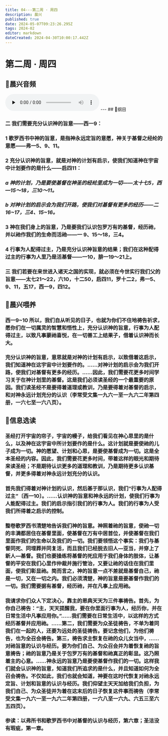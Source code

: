 ```yaml
---
title: 04---第二周 · 周四
description: 晨兴
published: true
date: 2024-05-07T09:23:26.295Z
tags: 2024-02
editor: markdown
dateCreated: 2024-04-30T10:00:17.442Z
---
```


# 第二周 · 周四
## 🎵晨兴音频
<audio id="audio" controls="" preload="none">
      <source id="mp3" src="/2024-02/week2/week2day4.mp3">
</audio>
---
## 📖纲目

### 二   我们需要充分认识神的旨意——西一9：

### 1   歌罗西书中神的旨意，是指神永远定旨的意愿，神关于基督之经纶的意愿——弗一5、9、11。

### 2   充分认识神的旨意，就是对神的计划有启示，使我们知道神在宇宙中计划要作的是什么——启四11：

### *a   神的计划，乃是要使基督在神圣的经纶里成为一切——太十七5，西—15～18，三10～11。*

### *b   对神计划的启示会为我们开路，使我们对基督有更多的经历——二16~17，三4、15~16。*

### 3 神在我们身上的旨意，乃是要我们认识包罗万有的基督，经历祂，并以祂作我们的生命而活祂——一 9、15～18，三4。

### 4   行事为人配得过主，乃是充分认识神旨意的结果；我们在这种配得过主的行事为人里乃是活基督——一10，腓一19～21上。

### 三   我们若要在来世进入诸天之国的实现，就必须在今世实行我们父的旨意——太七21～22，六10，十二50，启四11，罗十二2，弗一5、9、11，五17，西一9，四12。

## 📖晨兴喂养

### 西一9~10    所以，我们自从听见的日子，也就为你们不住地祷告祈求，愿你们在一切属灵的智慧和悟性上，充分认识神的旨意，行事为人配得过主，以致凡事蒙祂喜悦，在一切善工上结果子，借着认识神而长大。

### 充分认识神的旨意，意思就是对神的计划有启示，以致借着这启示，我们知道神在这宇宙中计划要作的。……对神计划的启示会为我们开路，使我们对基督有更多的经历。……因此，我们需要花更多时间学习关于在神计划里的基督。这是我们必须读圣经的一个最重要的原因。我们读圣经不是要得着道理或教训，乃是要得着对基督的启示，和对神永远计划充分的认识（李常受文集一九六一至一九六二年第四册，一六七至一六八页）。

## 📖信息选读

### 圣经打开宇宙的帘子，宇宙的幔子，给我们看见在神心思里的是什么，以及神在这宇宙中所计划要作的是什么。这计划就是要使祂的儿子成为一切。神的愿望、计划和心思，是要使基督成为一切。这是全本圣经的内容。因此，我们需要花更多时间，带着这样的眼光和期待来读圣经；不是期待认识更多的道理和教训，乃是期待更多认识基督，并更多得着对神永远计划充分的认识。

### 首先我们得着对神计划的认识，然后基于那认识，我们“行事为人配得过主”〔西一10〕。……认识神的旨意和神永远的计划，使我们行事为人能配得过主。我们的启示指引我们的行事为人。我们的行事为人受我们所得着之启示的控制。

### 整卷歌罗西书清楚地告诉我们神的旨意。神照着祂的旨意，使祂一切的丰满都居住在基督里面，使基督在万有中居首位，并使基督在我们里面作我们的生命以及我们的一切。我们要领悟这个事实：我们与基督同死、同埋葬并同复活，而且我们已经脱去旧人—亚当，并穿上了新人—基督。我们也要操练将基督的死应用于我们身体的肢体，让基督的平安在我们心里作仲裁并施行管治，又要让祂的话住在我们里面，使我们彰显祂。简而言之，神的旨意一点不差就是基督自己，祂是一切，又在一切之内。我们必须清楚，神的旨意是要基督作我们的一切。我们需要据有基督，经历祂，并在凡事上应用祂。

### 我请求你们众人下定决心，靠主的恩典天天为三件事祷告。首先，为你自己祷告：“主，天天提醒我，要在你里面行事为人，经历你，并在日常生活中凡事应用你。”……我们需要在日常生活中，以这样的方式经历基督并应用祂。……第二，我们需要为众圣徒祷告，不单为着同我们在一起的人，还要为远处的圣徒祷告。要记念他们，为他们祷告，也为全召会祷告。第三，祷告求主恢复在祂的众儿女当中，……对祂旨意的认识与经历。要为你们自己、为众召会并为着恢复祂的旨意祷告；祂的旨意乃是关于包罗万有的基督和祂真正的彰显。这乃照着主的心意。……神永远的旨意乃是要使基督作我们的一切。这样我们就会认识神的旨意，知道我们所追求的是什么，并且知道如何为全召会祷告。不仅如此，我们也就会知道，神要在这时代恢复对祂永远定旨、计划和旨意的认识与经历。我们仰望主天天加给我们负担，为我们自己、为众圣徒并为着在这末后的日子恢复这件事而祷告（李常受文集一九六一至一九六二年第四册，一六八至一六九、六五三至六五四页）。

### 参读：以弗所书和歌罗西书中对基督的认识与经历，第六章；圣洁没有瑕疵，第一章。
<!-- Google tag (gtag.js) -->
<script async src="https://www.googletagmanager.com/gtag/js?id=G-1P8709Z16T"></script>
<script>
  window.dataLayer = window.dataLayer || [];
  function gtag(){dataLayer.push(arguments);}
  gtag('js', new Date());

  gtag('config', 'G-1P8709Z16T');
# </script>